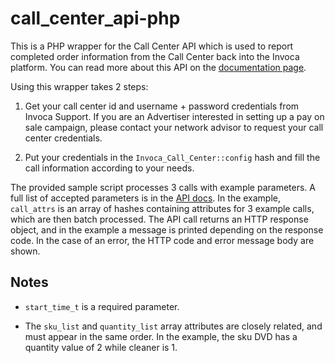 <h1>call_center_api-php</h1>

This is a PHP wrapper for the Call Center API which is used to report completed order information from the Call Center back into the Invoca platform. You can read more about this API on the [documentation page](http://support.invoca.com/advertisers/Sales_Reporting_API).

Using this wrapper takes 2 steps:

1. Get your call center id and username + password credentials from Invoca Support. If you are an Advertiser interested in setting up a pay on sale campaign, please contact your network advisor to request your call center credentials.

2. Put your credentials in the `Invoca_Call_Center::config` hash and fill the call information according to your needs.

The provided sample script processes 3 calls with example parameters. A full list of accepted parameters is in the [API docs](http://support.invoca.com/advertisers/Sales_Reporting_API). In the example, `call_attrs` is an array of hashes containing attributes for 3 example calls, which are then batch processed. The API call returns an HTTP response object, and in the example a message is printed depending on the response code. In the case of an error, the HTTP code and error message body are shown.

## Notes

* `start_time_t` is a required parameter.

* The `sku_list` and `quantity_list` array attributes are closely related, and must appear in the same order. In the example,  the sku DVD has a quantity value of 2 while cleaner is 1.
